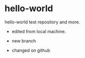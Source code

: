 hello-world
===========

hello-world test repository and more.

- edited from local machine.

- new branch

- changed on github
